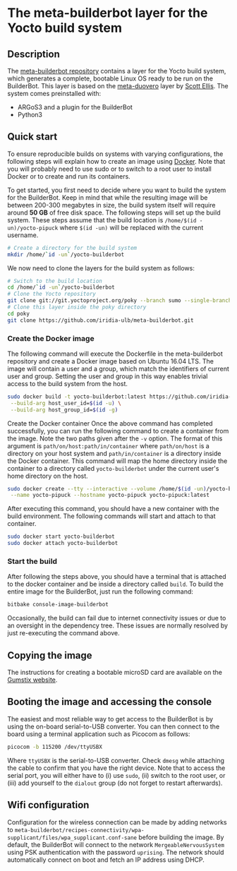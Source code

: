 # The meta-builderbot layer for the Yocto build system

## Description
The [meta-builderbot repository](https://github.com/iridia-ulb/meta-builderbot) contains a layer for the Yocto build system, which generates a complete, bootable Linux OS ready to be run on the BuilderBot. This layer is based on the [meta-duovero](https://github.com/jumpnow/meta-duovero) layer by [Scott Ellis](mailto:scott@jumpnowtek.com). The system comes preinstalled with:
- ARGoS3 and a plugin for the BuilderBot
- Python3

## Quick start
To ensure reproducible builds on systems with varying configurations, the following steps will explain how to create an image using [Docker](https://docs.docker.com/get-docker/). Note that you will probably need to use sudo or to switch to a root user to install Docker or to create and run its containers.

To get started, you first need to decide where you want to build the system for the BuilderBot. Keep in mind that while the resulting image will be between 200-300 megabytes in size, the build system itself will require around **50 GB** of free disk space. The following steps will set up the build system. These steps assume that the build location is `/home/$(id -un)/yocto-pipuck` where `$(id -un)` will be replaced with the current username.
```sh
# Create a directory for the build system
mkdir /home/`id -un`/yocto-builderbot
```

We now need to clone the layers for the build system as follows:
```sh
# Switch to the build location
cd /home/`id -un`/yocto-builderbot
# Clone the Yocto repository
git clone git://git.yoctoproject.org/poky --branch sumo --single-branch
# Clone this layer inside the poky directory
cd poky
git clone https://github.com/iridia-ulb/meta-builderbot.git
```

### Create the Docker image
The following command will execute the Dockerfile in the meta-builderbot repository and create a Docker image based on Ubuntu 16.04 LTS. The image will contain a user and a group, which match the identifiers of current user and group. Setting the user and group in this way enables trivial access to the build system from the host.
```sh
sudo docker build -t yocto-builderbot:latest https://github.com/iridia-ulb/meta-builderbot.git#:docker \
 --build-arg host_user_id=$(id -u) \
 --build-arg host_group_id=$(id -g)
```

Create the Docker container
Once the above command has completed successfully, you can run the following command to create a container from the image. Note the two paths given after the `-v` option. The format of this argument is `path/on/host:path/in/container` where `path/on/host` is a directory on your host system and `path/in/container` is a directory inside the Docker container. This command will map the home directory inside the container to a directory called `yocto-builderbot` under the current user's home directory on the host.
```sh
sudo docker create --tty --interactive --volume /home/$(id -un)/yocto-builderbot:/home/developer \
 --name yocto-pipuck --hostname yocto-pipuck yocto-pipuck:latest
```
After executing this command, you should have a new container with the build environment. The following commands will start and attach to that container.

```sh
sudo docker start yocto-builderbot
sudo docker attach yocto-builderbot
```

### Start the build
After following the steps above, you should have a terminal that is attached to the docker container and be inside a directory called `build`. To build the entire image for the BuilderBot, just run the following command:
```sh
bitbake console-image-builderbot
```

Occasionally, the build can fail due to internet connectivity issues or due to an oversight in the dependency tree. These issues are normally resolved by just re-executing the command above.

## Copying the image
The instructions for creating a bootable microSD card are available on the [Gumstix website](https://www.gumstix.com/community/support/getting-started/create-bootable-microsd-card/).

## Booting the image and accessing the console
The easiest and most reliable way to get access to the BuilderBot is by using the on-board serial-to-USB converter. You can then connect to the board using a terminal application such as Picocom as follows:
```sh
picocom -b 115200 /dev/ttyUSBX
```
Where `ttyUSBX` is the serial-to-USB converter. Check `dmesg` while attaching the cable to confirm that you have the right device. Note that to access the serial port, you will either have to (i) use `sudo`, (ii) switch to the root user, or (iii) add yourself to the `dialout` group (do not forget to restart afterwards).

## Wifi configuration
Configuration for the wireless connection can be made by adding networks to `meta-builderbot/recipes-connectivity/wpa-supplicant/files/wpa_supplicant.conf-sane` before building the image. By default, the BuilderBot will connect to the network `MergeableNervousSystem` using PSK authentication with the password `uprising`. The network should automatically connect on boot and fetch an IP address using DHCP.

